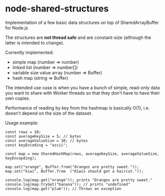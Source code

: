 # node-shared-structures
Implementation of a few basic data structures on top of SharedArrayBuffer for Node.js

The structures are **not thread safe** and are constant-size (although the latter is intended to change).

Currently implemented:

 - simple map (number => number)
 - linked list (number => number[])
 - variable size value array (number => Buffer)
 - hash map (string => Buffer)

The intended use case is when you have a bunch of simple, read-only data you want to share with Worker threads so that they don't have to have their own copies.

Performance of reading by key from the hashmap is basically O(1), i.e. doesn't depend on the size of the dataset.

Usage example:

```
const rows = 10;
const averageKeySize = 5; // bytes
const averageValueSize = 30; // bytes
const keyEncoding = "ascii";

const map = new SharedHashMap(rows, averageKeySize, averageValueSize, keyEncopding);

map.set("orange", Buffer.from("Oranges are pretty sweet."));
map.set("kiwi", Buffer.from  ("Kiwis should get a haircut."));

console.log(map.get("orange")); prints "Oranges are pretty sweet."
console.log(map.tryGet("banana")); // prints "undefined"
console.log(map.get("plum")); // Throws an exception
```
